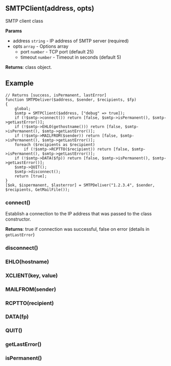 ## SMTPClient(address, opts)
SMTP client class

**Params**

- address `string` - IP address of SMTP server (required)
- opts `array` - Options array
  - port `number` - TCP port (default 25)
  - timeout `number` - Timeout in seconds (default 5)

**Returns**: class object.

## Example
```
// Returns [success, isPermanent, lastError]
function SMTPDeliver($address, $sender, $recipients, $fp)
{
	global;
	$smtp = SMTPClient($address, ["debug" => true]);
	if (!$smtp->connect()) return [false, $smtp->isPermanent(), $smtp->getLastError()];
	if (!$smtp->EHLO(gethostname())) return [false, $smtp->isPermanent(), $smtp->getLastError()];
	if (!$smtp->MAILFROM($sender)) return [false, $smtp->isPermanent(), $smtp->getLastError()];
	foreach ($recipients as $recipient)
		if (!$smtp->RCPTTO($recipient)) return [false, $smtp->isPermanent(), $smtp->getLastError()];
	if (!$smtp->DATA($fp)) return [false, $smtp->isPermanent(), $smtp->getLastError()];
	$smtp->QUIT();
	$smtp->disconnect();
	return [true];
}
[$ok, $ispermanent, $lasterror] = SMTPDeliver("1.2.3.4", $sender, $recipients, GetMailFile());
```

### connect()
Establish a connection to the IP address that was passed to the class constructor.

**Returns**: true if connection was successful, false on error (details in `getLastError`)

### disconnect()
### EHLO(hostname)
### XCLIENT(key, value)
### MAILFROM(sender)
### RCPTTO(recipient)
### DATA(fp)
### QUIT()
### getLastError()
### isPermanent()
